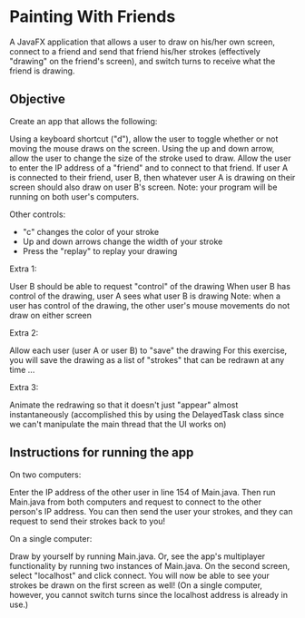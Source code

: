Painting With Friends
=====================

A JavaFX application that allows a user to draw on his/her own screen, connect to a friend and send that friend his/her strokes (effectively "drawing" on the friend's screen), and switch turns to receive what the friend is drawing.

Objective
---------

Create an app that allows the following:

Using a keyboard shortcut ("d"), allow the user to toggle whether or not moving the mouse draws on the screen.
Using the up and down arrow, allow the user to change the size of the stroke used to draw.
Allow the user to enter the IP address of a "friend" and to connect to that friend.
If user A is connected to their friend, user B, then whatever user A is drawing on their screen should also draw on user B's screen.
Note: your program will be running on both user's computers.

Other controls:
* "c" changes the color of your stroke
* Up and down arrows change the width of your stroke
* Press the "replay" to replay your drawing

Extra 1:

User B should be able to request "control" of the drawing
When user B has control of the drawing, user A sees what user B is drawing
Note: when a user has control of the drawing, the other user's mouse movements do not draw on either screen

Extra 2:

Allow each user (user A or user B) to "save" the drawing
For this exercise, you will save the drawing as a list of "strokes" that can be redrawn at any time ...

Extra 3:

Animate the redrawing so that it doesn't just "appear" almost instantaneously (accomplished this by using the DelayedTask class since we can't manipulate the main thread that the UI works on)

Instructions for running the app
--------------------------------

On two computers:

Enter the IP address of the other user in line 154 of Main.java. Then run Main.java from both computers and request to connect to the other person's IP address. You can then send the user your strokes, and they can request to send their strokes back to you!

On a single computer:

Draw by yourself by running Main.java. Or, see the app's multiplayer functionality by running two instances of Main.java. On the second screen, select "localhost" and click connect. You will now be able to see your strokes be drawn on the first screen as well! (On a single computer, however, you cannot switch turns since the localhost address is already in use.)
